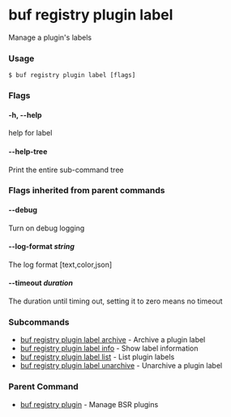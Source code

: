 # buf registry plugin label

Manage a plugin's labels

### Usage

```console
$ buf registry plugin label [flags]
```

### Flags

#### \-h, --help

help for label

#### \--help-tree

Print the entire sub-command tree

### Flags inherited from parent commands

#### \--debug

Turn on debug logging

#### \--log-format _string_

The log format \[text,color,json\]

#### \--timeout _duration_

The duration until timing out, setting it to zero means no timeout

### Subcommands

- [buf registry plugin label archive](archive/) - Archive a plugin label
- [buf registry plugin label info](info/) - Show label information
- [buf registry plugin label list](list/) - List plugin labels
- [buf registry plugin label unarchive](unarchive/) - Unarchive a plugin label

### Parent Command

- [buf registry plugin](../) - Manage BSR plugins
